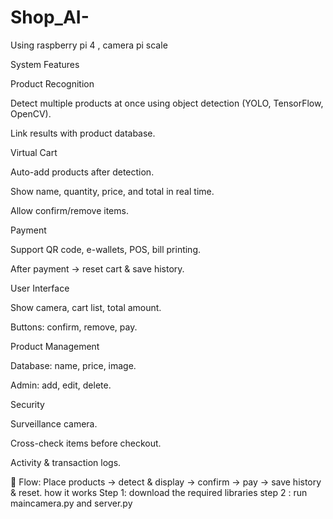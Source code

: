 # Shop_AI-
Using raspberry pi 4 ,
camera pi
scale


System Features

Product Recognition

Detect multiple products at once using object detection (YOLO, TensorFlow, OpenCV).

Link results with product database.

Virtual Cart

Auto-add products after detection.

Show name, quantity, price, and total in real time.

Allow confirm/remove items.

Payment

Support QR code, e-wallets, POS, bill printing.

After payment → reset cart & save history.

User Interface

Show camera, cart list, total amount.

Buttons: confirm, remove, pay.

Product Management

Database: name, price, image.

Admin: add, edit, delete.

Security

Surveillance camera.

Cross-check items before checkout.

Activity & transaction logs.

🚀 Flow: Place products → detect & display → confirm → pay → save history & reset.
how it works
Step 1: download the required libraries
step 2 : run maincamera.py and server.py

